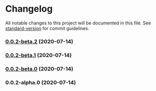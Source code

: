# Changelog

All notable changes to this project will be documented in this file. See [standard-version](https://github.com/conventional-changelog/standard-version) for commit guidelines.

### [0.0.2-beta.2](https://github.com/n-elements/funky/compare/v0.0.2-beta.1...v0.0.2-beta.2) (2020-07-14)

### [0.0.2-beta.1](https://github.com/n-elements/funky/compare/v0.0.2-beta.0...v0.0.2-beta.1) (2020-07-14)

### [0.0.2-beta.0](https://github.com/n-elements/funky/compare/v0.0.2-alpha.0...v0.0.2-beta.0) (2020-07-14)

### 0.0.2-alpha.0 (2020-07-14)

